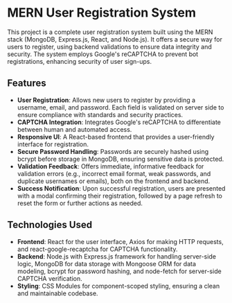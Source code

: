 # MERN User Registration System

This project is a complete user registration system built using the MERN stack (MongoDB, Express.js, React, and Node.js). It offers a secure way for users to register, using backend validations to ensure data integrity and security. The system employs Google's reCAPTCHA to prevent bot registrations, enhancing security of user sign-ups.

## Features

- **User Registration**: Allows new users to register by providing a username, email, and password. Each field is validated on server side to ensure compliance with standards and security practices.
- **CAPTCHA Integration**: Integrates Google's reCAPTCHA to differentiate between human and automated access.
- **Responsive UI**: A React-based frontend that provides a user-friendly interface for registration.
- **Secure Password Handling**: Passwords are securely hashed using bcrypt before storage in MongoDB, ensuring sensitive data is protected.
- **Validation Feedback**: Offers immediate, informative feedback for validation errors (e.g., incorrect email format, weak passwords, and duplicate usernames or emails), both on the frontend and backend.
- **Success Notification**: Upon successful registration, users are presented with a modal confirming their registration, followed by a page refresh to reset the form or further actions as needed.

## Technologies Used

- **Frontend**: React for the user interface, Axios for making HTTP requests, and react-google-recaptcha for CAPTCHA functionality.
- **Backend**: Node.js with Express.js framework for handling server-side logic, MongoDB for data storage with Mongoose ORM for data modeling, bcrypt for password hashing, and node-fetch for server-side CAPTCHA verification.
- **Styling**: CSS Modules for component-scoped styling, ensuring a clean and maintainable codebase.
